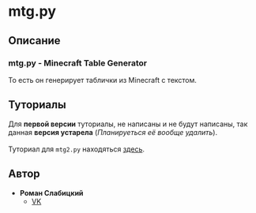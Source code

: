 # mtg.py
## Описание
### mtg.py - Minecraft Table Generator
То есть он генерирует таблички из Minecraft c текстом.
## Туториалы
Для **первой версии** туториалы, не написаны и не будут написаны, так данная **версия устарела** (_Планируеться её вообще удалить_).
<br><br>
Туториал для `mtg2.py` находяться [здесь](https://github.com/romanin-rf/mtg.py/blob/main/tutorials/mtg2.md).
## Автор
- **Роман Слабицкий**
  - [VK](https://vk.com/romanin2)
